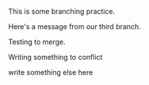 This is some branching practice.

Here's a message from our third branch.

Testing to merge.

Writing something to conflict

write something else here
